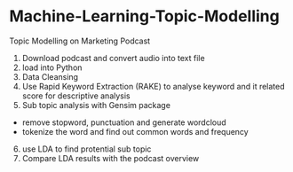 # Machine-Learning-Topic-Modelling
Topic Modelling on Marketing Podcast
1. Download podcast and convert audio into text file
2. load into Python
3. Data Cleansing 
4. Use Rapid Keyword Extraction (RAKE) to analyse keyword and it related score for descriptive analysis
5. Sub topic analysis with Gensim package
  - remove stopword, punctuation and generate wordcloud
  - tokenize the word and find out common words and frequency
6. use LDA to find protential sub topic
7. Compare LDA results with the podcast overview
